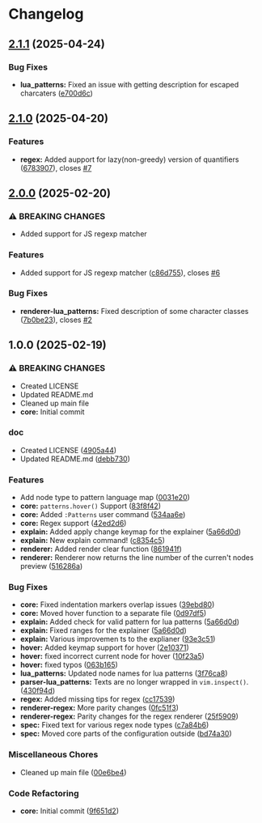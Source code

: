 # Changelog

## [2.1.1](https://github.com/OXY2DEV/patterns.nvim/compare/v2.1.0...v2.1.1) (2025-04-24)


### Bug Fixes

* **lua_patterns:** Fixed an issue with getting description for escaped charcaters ([e700d6c](https://github.com/OXY2DEV/patterns.nvim/commit/e700d6c2b0af402d56e0eaa9467cf487dc9fa87d))

## [2.1.0](https://github.com/OXY2DEV/patterns.nvim/compare/v2.0.0...v2.1.0) (2025-04-20)


### Features

* **regex:** Added aupport for lazy(non-greedy) version of quantifiers ([6783907](https://github.com/OXY2DEV/patterns.nvim/commit/6783907288b1cd51100615e592c8264a5231abad)), closes [#7](https://github.com/OXY2DEV/patterns.nvim/issues/7)

## [2.0.0](https://github.com/OXY2DEV/patterns.nvim/compare/v1.0.0...v2.0.0) (2025-02-20)


### ⚠ BREAKING CHANGES

* Added support for JS regexp matcher

### Features

* Added support for JS regexp matcher ([c86d755](https://github.com/OXY2DEV/patterns.nvim/commit/c86d7552a6f3a404569be8a6dc6cd2f756db5a2f)), closes [#6](https://github.com/OXY2DEV/patterns.nvim/issues/6)


### Bug Fixes

* **renderer-lua_patterns:** Fixed description of some character classes ([7b0be23](https://github.com/OXY2DEV/patterns.nvim/commit/7b0be231071a83d3ea01cc0bdeead03db9867eb8)), closes [#2](https://github.com/OXY2DEV/patterns.nvim/issues/2)

## 1.0.0 (2025-02-19)


### ⚠ BREAKING CHANGES

* Created LICENSE
* Updated README.md
* Cleaned up main file
* **core:** Initial commit

### doc

* Created LICENSE ([4905a44](https://github.com/OXY2DEV/patterns.nvim/commit/4905a44104eff2c7824d952a28293076c83bba7a))
* Updated README.md ([debb730](https://github.com/OXY2DEV/patterns.nvim/commit/debb7300b8edcdb6764946af982c7eb2d7a0180a))


### Features

* Add node type to pattern language map ([0031e20](https://github.com/OXY2DEV/patterns.nvim/commit/0031e20a2fa011c4aeaa3769017ed81fcfc76fb2))
* **core:** `patterns.hover()` Support ([83f8f42](https://github.com/OXY2DEV/patterns.nvim/commit/83f8f42496ba59e0ddb22a563c0ed2a33c7d4355))
* **core:** Added `:Patterns` user command ([534aa6e](https://github.com/OXY2DEV/patterns.nvim/commit/534aa6e0c2fddce7bdef210e69d251ca5ca282e2))
* **core:** Regex support ([42ed2d6](https://github.com/OXY2DEV/patterns.nvim/commit/42ed2d66dc6e0e928d87e6302b5908722f106a23))
* **explain:** Added apply change keymap for the explainer ([5a66d0d](https://github.com/OXY2DEV/patterns.nvim/commit/5a66d0d5b45342eaed1b08e7f9124aa6684f7242))
* **explain:** New explain command! ([c8354c5](https://github.com/OXY2DEV/patterns.nvim/commit/c8354c533058395a9ef20b6232178b1ae15b8b18))
* **renderer:** Added render clear function ([861941f](https://github.com/OXY2DEV/patterns.nvim/commit/861941f7436cb1e03eabf55df3adddf9fc4ed600))
* **renderer:** Renderer now returns the line number of the curren't nodes preview ([516286a](https://github.com/OXY2DEV/patterns.nvim/commit/516286a807b631c43136b606c47c095dd5dc98e5))


### Bug Fixes

* **core:** Fixed indentation markers overlap issues ([39ebd80](https://github.com/OXY2DEV/patterns.nvim/commit/39ebd80d6556611e5962c7640896795f74545ed9))
* **core:** Moved hover function to a separate file ([0d97df5](https://github.com/OXY2DEV/patterns.nvim/commit/0d97df590f254e1dc84bd80d30dae6e60ed053b1))
* **explain:** Added check for valid pattern for lua patterns ([5a66d0d](https://github.com/OXY2DEV/patterns.nvim/commit/5a66d0d5b45342eaed1b08e7f9124aa6684f7242))
* **explain:** Fixed ranges for the explainer ([5a66d0d](https://github.com/OXY2DEV/patterns.nvim/commit/5a66d0d5b45342eaed1b08e7f9124aa6684f7242))
* **explain:** Various improvemen ts to the explianer ([93e3c51](https://github.com/OXY2DEV/patterns.nvim/commit/93e3c5144007a35bd7fbf349e9cbe86a3490dea7))
* **hover:** Added keymap support for hover ([2e10371](https://github.com/OXY2DEV/patterns.nvim/commit/2e10371035a0cb36d9615b030a65c8355bee6acd))
* **hover:** fixed incorrect current node for hover ([10f23a5](https://github.com/OXY2DEV/patterns.nvim/commit/10f23a5540c5c60dc1b8b094e3f0a066a87a961e))
* **hover:** fixed typos ([063b165](https://github.com/OXY2DEV/patterns.nvim/commit/063b16515389b5634fbdf00e23040c91100d548e))
* **lua_patterns:** Updated node names for lua patterns ([3f76ca8](https://github.com/OXY2DEV/patterns.nvim/commit/3f76ca8c420d6933075fa46338ee44ab3f9dd5ae))
* **parser-lua_patterns:** Texts are no longer wrapped in `vim.inspect()`. ([430f94d](https://github.com/OXY2DEV/patterns.nvim/commit/430f94d3b2fd6be2f56f79d79f84eb5b93bbaf2e))
* **regex:** Added missing tips for regex ([cc17539](https://github.com/OXY2DEV/patterns.nvim/commit/cc175391efeaf5650ec8b7b8f5307ccef6e7357f))
* **renderer-regex:** More parity changes ([0fc51f3](https://github.com/OXY2DEV/patterns.nvim/commit/0fc51f3eee32f70b63f5a9f0ec3cf64976c875d7))
* **renderer-regex:** Parity changes for the regex renderer ([25f5909](https://github.com/OXY2DEV/patterns.nvim/commit/25f590917a04cf38160ac6058438d466844f7b56))
* **spec:** Fixed text for various regex node types ([c7a84b6](https://github.com/OXY2DEV/patterns.nvim/commit/c7a84b68d40dca5b284ada2edf0762c6e3a32551))
* **spec:** Moved core parts of the configuration outside ([bd74a30](https://github.com/OXY2DEV/patterns.nvim/commit/bd74a30f8f565d7f7a7adfe48366a8a348de0516))


### Miscellaneous Chores

* Cleaned up main file ([00e6be4](https://github.com/OXY2DEV/patterns.nvim/commit/00e6be4bd7e4993aae8aae7c5aca6aa5e4f9810b))


### Code Refactoring

* **core:** Initial commit ([9f651d2](https://github.com/OXY2DEV/patterns.nvim/commit/9f651d2ed5b5bafefd6c5524f5009f89e9b34b5c))
